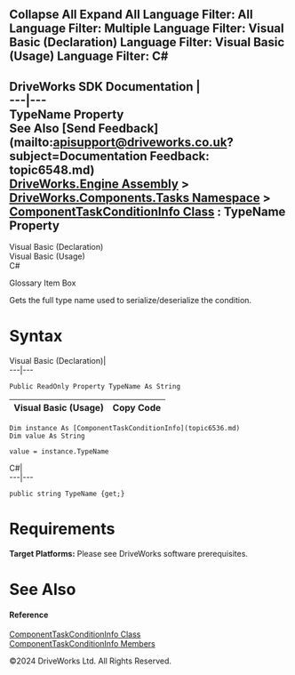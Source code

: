        

 Collapse All Expand All  Language Filter: All  Language Filter: Multiple  Language Filter: Visual Basic (Declaration) Language Filter: Visual Basic (Usage) Language Filter: C#  
---  
DriveWorks SDK Documentation  |   
---|---  
TypeName Property   
See Also [Send Feedback](mailto:apisupport@driveworks.co.uk?subject=Documentation Feedback: topic6548.md)  
[DriveWorks.Engine Assembly](topic2156.md) > [DriveWorks.Components.Tasks Namespace](topic6391.md) > [ComponentTaskConditionInfo Class](topic6536.md) : TypeName Property  
---  
  
Visual Basic (Declaration)    
Visual Basic (Usage)    
C# 

Glossary Item Box

Gets the full type name used to serialize/deserialize the condition. 

# Syntax

Visual Basic (Declaration)|   
---|---  
      
    
    Public ReadOnly Property TypeName As String  
  
Visual Basic (Usage)| Copy Code  
---|---  
      
    
    Dim instance As [ComponentTaskConditionInfo](topic6536.md)
    Dim value As String
     
    value = instance.TypeName  
  
C#|   
---|---  
      
    
    public string TypeName {get;}  
  
# Requirements

**Target Platforms:** Please see DriveWorks software prerequisites.

# See Also

#### Reference

[ComponentTaskConditionInfo Class](topic6536.md)   
[ComponentTaskConditionInfo Members](topic6537.md)

©2024 DriveWorks Ltd. All Rights Reserved.
